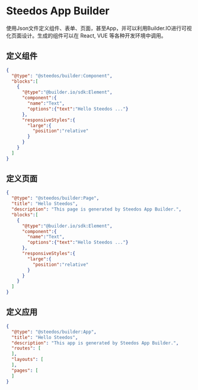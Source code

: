 Steedos App Builder 
===

使用Json文件定义组件、表单、页面，甚至App，并可以利用Builder.IO进行可视化页面设计。生成的组件可以在 React, VUE 等各种开发环境中调用。

## 定义组件
```json
{
  "@type": "@steedos/builder:Component",
  "blocks":[
    {
      "@type":"@builder.io/sdk:Element",
      "component":{
        "name":"Text",
        "options":{"text":"Hello Steedos ..."}
      },
      "responsiveStyles":{
        "large":{
          "position":"relative"
        }
      }
    }
  ]
}
```


## 定义页面

```json
{
  "@type": "@steedos/builder:Page",
  "title": "Hello Steedos",
  "description": "This page is generated by Steedos App Builder.",
  "blocks":[
    {
      "@type":"@builder.io/sdk:Element",
      "component":{
        "name":"Text",
        "options":{"text":"Hello Steedos ..."}
      },
      "responsiveStyles":{
        "large":{
          "position":"relative"
        }
      }
    }
  ]
}
```


## 定义应用

```json
{
  "@type": "@steedos/builder:App",
  "title": "Hello Steedos",
  "description": "This app is generated by Steedos App Builder.",
  "routes": [
  ],
  "layouts": [
  ],
  "pages": [
  ]
}
```

